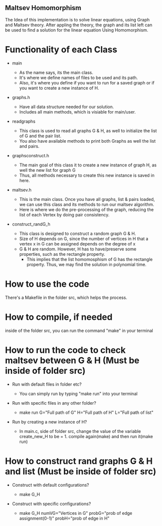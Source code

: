 ## Maltsev Homomorphism

The Idea of this implementation is to solve linear equations, using Graph and Maltsev theory. 
After appling the theory, the graph and its list left can be used to find a solution for the linear equation Using Homomorphism.

# Functionality of each Class
  * main
    * As the name says, its the main class.
    * It's where we define names of files to be used and its path.
    * Also, it's where you define if you want to run for a saved graph or if you want to create a new instance of H.
  
  * graphs.h
    * Have all data structure needed for our solution. 
    * Includes all main methods, which is visiable for main/user.
  
  * readgraphs
    * This class is used to read all graphs G & H, as well to initialize the list of G and the pair list.
    * You also have available methods to print both Graphs as well the list and pairs.
    
  * graphsconstruct.h
    * The main goal of this class it to create a new instance of graph H, as well the new list for graph G
    * Thus, all methods necessary to create this new instance is saved in here.
    
  * maltsev.h
    * This is the main class. Once you have all graphs, list & pairs loaded, we can use this class and its methods to run our maltsev algorithm.
    * Here is where we do the pre-processing of the graph, reducing the list of each Vertex by doing pair consistency.

  * construct_randG_h
    * This class is designed to construct a random graph G & H.
    * Size of H depends on G, since the number of vertices in H that a vertex x in G can be assigned depends on the degree of x
    * G & H are random. However, H has to have/preserve some properties, such as the rectangle property. 
      * This implies that the list homomosphism of G has the rectangle property. Thus, we may find the solution in polynomial time.


# How to use the code
  There's a Makefile in the folder src, which helps the process.
  
# How to compile, if needed
  inside of the folder src, you can run the command "make" in your terminal

# How to run the code to check maltsev between G & H (Must be inside of folder src)
  * Run with default files in folder etc? 
    * You can simply run by typing "make run" into your terminal

  * Run with specific files in any other folder? 
    * make run G="Full path of G" H="Full path of H" L="Full path of list"

  * Run by creating a new instance of H?
    *  In main.c, side of folder src, change the value of the variable create_new_H to be  = 1. compile again(make) and then run it(make run)


# How to construct rand graphs G & H and list (Must be inside of folder src)
  * Construct with default configurations? 
    * make G_H

  * Construct with specific configurations? 
    * make G_H numVG="Vertices in G" probG="prob of edge assignment(0-1)" probH="prob of edge in H"